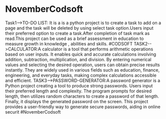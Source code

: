 # NovemberCodsoft
Task1-->TO-DO LIST: It is a is a python project is to create a task to add on a page and the task will be deleted by using select task option.Users input their preferred option to create a task.After completion of task mark as read.This project can be used as a brief assessment in education to measure growth in knowledge , abilities and skills. #CODSOFT TASK2-->CALCULATOR:A calculator is a tool that performs arithmetic operations based on user inputs. It enables quick and accurate calculations involving addition, subtraction, multiplication, and division. By entering numerical values and selecting the desired operation, users can obtain precise results instantly. They are widely used in various fields such as education, finance, engineering, and everyday tasks, making complex calculations accessible and efficient. TASK3-->PASSWORD-GENERATOR:A password generator is a Python project creating a tool to produce strong passwords. Users input their preferred length and complexity. The program prompts for desired length, then utilizes random characters to create a password of that length. Finally, it displays the generated password on the screen. This project provides a user-friendly way to generate secure passwords, aiding in online securit #NovemberCodsoft
